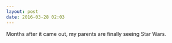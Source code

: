 ```yaml
---
layout: post
date: 2016-03-28 02:03
---
```

Months after it came out, my parents are finally seeing Star Wars. 
